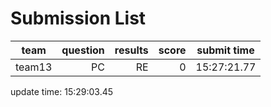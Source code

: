 # Submission List
team    | question  | results  | score | submit time
------|-----:|-----:| ----:|-----
team13 | PC | RE | 0 | 15:27:21.77


update time: 15:29:03.45 
